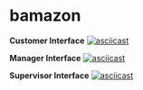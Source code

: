 # bamazon

**Customer Interface**
[![asciicast](https://asciinema.org/a/qRgIcruC87VMRQjuZYanJ2Tnf.png)](https://asciinema.org/a/qRgIcruC87VMRQjuZYanJ2Tnf)

**Manager Interface**
[![asciicast](https://asciinema.org/a/RgSe5E7SOs7a6A2UsIBiIJFtw.png)](https://asciinema.org/a/RgSe5E7SOs7a6A2UsIBiIJFtw)

**Supervisor Interface**
[![asciicast](https://asciinema.org/a/RXNxrKD0PX6b2fUK1UmPjUVbx.png)](https://asciinema.org/a/RXNxrKD0PX6b2fUK1UmPjUVbx)